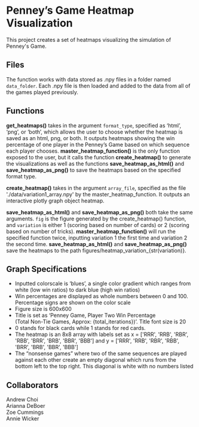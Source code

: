 # Penney’s Game Heatmap Visualization

This project creates a set of heatmaps visualizing the simulation of Penney's Game. 

## Files

The function works with data stored as .npy files in a folder named `data_folder`. Each .npy file is then loaded and added to the data from all of the games played previously. 

## Functions

**get_heatmaps()** takes in the argument `format_type`, specified as ‘html’, ‘png’, or ‘both’, which allows the user to choose whether the heatmap is saved as an html, png, or both. It outputs heatmaps showing the win percentage of one player in the Penney’s Game based on which sequence each player chooses. **master_heatmap_function()** is the only function exposed to the user, but it calls the function **create_heatmap()** to generate the visualizations as well as the functions **save_heatmap_as_html()** and **save_heatmap_as_png()** to save the heatmaps based on the specified format type.

**create_heatmap()** takes in the argument `array_file`, specified as the file './data/variation1_array.npy' by the master_heatmap_function. It outputs an interactive plotly graph object heatmap.

**save_heatmap_as_html()** and **save_heatmap_as_png()** both take the same arguments. `fig` is the figure generated by the create_heatmap() function, and `variation` is either 1 (scoring based on number of cards) or 2 (scoring based on number of tricks). **master_heatmap_function()** will run the specified function twice, inputting variation 1 the first time and variation 2 the second time. **save_heatmap_as_html()** and **save_heatmap_as_png()** save the heatmaps to the path figures/heatmap_variation_{str(variation)}.

## Graph Specifications

- Inputted colorscale is ‘blues’, a single color gradient which ranges from white (low win ratios) to dark blue (high win ratios)
- Win percentages are displayed as whole numbers between 0 and 100. Percentage signs are shown on the color scale
- Figure size is 600x600
- Title is set as ‘Penney Game, Player Two Win Percentage<br> (Total Non-Tie Games, Approx: {total_iterations})’. Title font size is 20
- 0 stands for black cards while 1 stands for red cards. 
- The heatmap is an 8x8 array with labels set as x = ['RRR', 'RRB', 'RBR', 'RBB', 'BRR', 'BRB', 'BBR', 'BBB'] and y = ['RRR', 'RRB', 'RBR', 'RBB', 'BRR', 'BRB', 'BBR', 'BBB']
- The “nonsense games” where two of the same sequences are played against each other create an empty diagonal which runs from the bottom left to the top right. This diagonal is white with no numbers listed

## Collaborators

Andrew Choi<br>
Arianna DeBoer<br>
Zoe Cummings<br>
Annie Wicker

